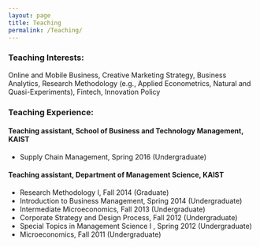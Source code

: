 ```yaml
---
layout: page
title: Teaching
permalink: /Teaching/
---
```


### Teaching Interests:
Online and Mobile Business, Creative Marketing Strategy, Business Analytics, Research Methodology (e.g., Applied Econometrics, Natural and Quasi-Experiments), Fintech, Innovation Policy

### Teaching Experience:
#### Teaching assistant, School of Business and Technology Management, KAIST
* Supply Chain Management, Spring 2016 (Undergraduate)

#### Teaching assistant, Department of Management Science, KAIST
* Research Methodology I, Fall 2014 (Graduate)
* Introduction to Business Management, Spring 2014 (Undergraduate)
* Intermediate Microeconomics, Fall 2013 (Undergraduate)
* Corporate Strategy and Design Process, Fall 2012 (Undergraduate)
* Special Topics in Management Science I <Innovation and Sustainability>, Spring 2012 (Undergraduate)
* Microeconomics, Fall 2011 (Undergraduate)
